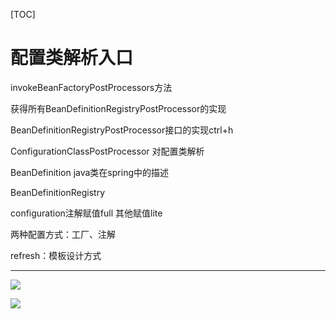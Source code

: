 [TOC]

# 配置类解析入口

invokeBeanFactoryPostProcessors方法

获得所有BeanDefinitionRegistryPostProcessor的实现

BeanDefinitionRegistryPostProcessor接口的实现ctrl+h

ConfigurationClassPostProcessor 对配置类解析

BeanDefinition java类在spring中的描述

BeanDefinitionRegistry


configuration注解赋值full
其他赋值lite

两种配置方式：工厂、注解

refresh：模板设计方式

---

![](https://gitee.com/caijingquan/imagebed/raw/master/1602319095_20200229110955713_1918420171.png)

![](https://gitee.com/caijingquan/imagebed/raw/master/1602319097_20200229111021640_1022581908.png)

